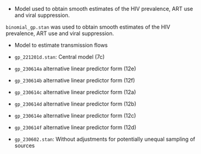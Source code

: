 * Model used to obtain smooth estimates of the HIV prevalence, ART use and viral suppression.

```binomial_gp.stan``` was used to obtain smooth estimates of the HIV prevalence, ART use and viral suppression.


* Model to estimate transmission flows  

* ```gp_221201d.stan```: Central model (7c)
* ```gp_230614a``` alternative linear predictor form (12e)
* ```gp_230614b``` alternative linear predictor form (12f)
* ```gp_230614c``` alternative linear predictor form (12a)
* ```gp_230614d``` alternative linear predictor form (12b)
* ```gp_230614e``` alternative linear predictor form (12c)
* ```gp_230614f``` alternative linear predictor form (12d)
* ```gp_230602.stan```: Without adjustments for potentially unequal sampling of sources 
